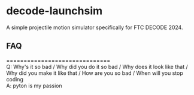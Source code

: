 # decode-launchsim
A simple projectile motion simulator specifically for FTC DECODE 2024.

## FAQ
==============================\
Q: Why's it so bad / Why did you do it so bad / Why does it look like that / Why did you make it like that / How are you so bad / When will you stop coding\
A: pyton is my passion

